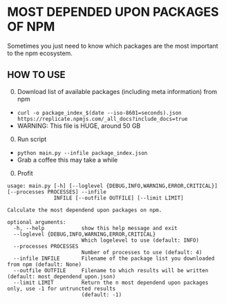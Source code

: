 # MOST DEPENDED UPON PACKAGES OF NPM
Sometimes you just need to know which packages are the most important to the npm ecosystem.

## HOW TO USE
0. Download list of available packages (including meta information) from npm
  - `curl -o package_index_$(date --iso-8601=seconds).json https://replicate.npmjs.com/_all_docs?include_docs=true`
  - WARNING: This file is HUGE, around 50 GB
0. Run script
  - `python main.py --infile package_index.json`
  - Grab a coffee this may take a while
0. Profit

```
usage: main.py [-h] [--loglevel {DEBUG,INFO,WARNING,ERROR,CRITICAL}] [--processes PROCESSES] --infile
               INFILE [--outfile OUTFILE] [--limit LIMIT]

Calculate the most dependend upon packages on npm.

optional arguments:
  -h, --help            show this help message and exit
  --loglevel {DEBUG,INFO,WARNING,ERROR,CRITICAL}
                        Which logelevel to use (default: INFO)
  --processes PROCESSES
                        Number of processes to use (default: 4)
  --infile INFILE       Filename of the package list you downloaded from npm (default: None)
  --outfile OUTFILE     Filename to which results will be written (default: most_dependend_upon.json)
  --limit LIMIT         Return the n most dependend upon packages only, use -1 for untruncted results
                        (default: -1)

```
